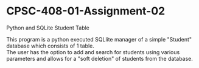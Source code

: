 # CPSC-408-01-Assignment-02
Python and SQLite Student Table

This program is a python executed SQLlite manager of a simple "Student" database which consists of 1 table.  
The user has the option to add and search for students using various parameters and allows for a "soft deletion" of students from the database.
